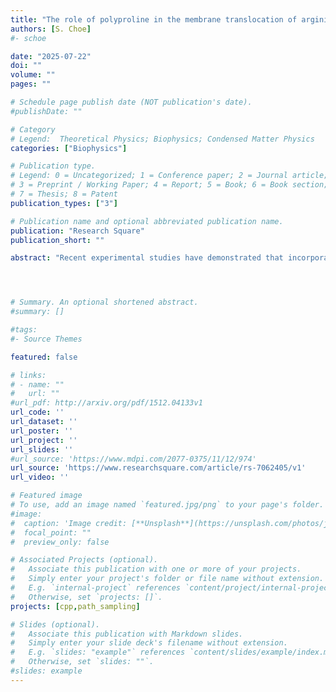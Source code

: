 ```yaml
---
title: "The role of polyproline in the membrane translocation of arginine-rich cell-penetrating peptides: A study based on molecular dynamics simulations"
authors: [S. Choe]
#- schoe

date: "2025-07-22"
doi: ""
volume: ""
pages: ""

# Schedule page publish date (NOT publication's date).
#publishDate: ""

# Category
# Legend:  Theoretical Physics; Biophysics; Condensed Matter Physics
categories: ["Biophysics"]

# Publication type.
# Legend: 0 = Uncategorized; 1 = Conference paper; 2 = Journal article;
# 3 = Preprint / Working Paper; 4 = Report; 5 = Book; 6 = Book section;
# 7 = Thesis; 8 = Patent
publication_types: ["3"]

# Publication name and optional abbreviated publication name.
publication: "Research Square"
publication_short: ""

abstract: "Recent experimental studies have demonstrated that incorporating polyproline segments into arginine (R)‑rich cell‑penetrating peptides (CPPs) enhances their membrane penetration efficiency. To investigate this effect, we designed a polyproline-containing R-rich peptide, P9R9, and examined the contribution of proline residues to membrane translocation through in silico design and molecular dynamics (MD) simulations. Using the weighted ensemble method within the MD framework, we elucidated how the polyproline segment modulates the spontaneous translocation behavior of R-rich peptides. Notably, the penetration efficiencies predicted by in silico modeling did not consistently align with those observed in MD simulations, highlighting the mechanistic insights provided by dynamic simulations beyond those obtainable from static models."




# Summary. An optional shortened abstract.
#summary: []

#tags:
#- Source Themes

featured: false

# links:
# - name: ""
#   url: ""
#url_pdf: http://arxiv.org/pdf/1512.04133v1
url_code: ''
url_dataset: ''
url_poster: ''
url_project: ''
url_slides: ''
#url_source: 'https://www.mdpi.com/2077-0375/11/12/974'
url_source: 'https://www.researchsquare.com/article/rs-7062405/v1'
url_video: ''

# Featured image
# To use, add an image named `featured.jpg/png` to your page's folder.
#image:
#  caption: 'Image credit: [**Unsplash**](https://unsplash.com/photos/jdD8gXaTZsc)'
#  focal_point: ""
#  preview_only: false

# Associated Projects (optional).
#   Associate this publication with one or more of your projects.
#   Simply enter your project's folder or file name without extension.
#   E.g. `internal-project` references `content/project/internal-project/index.md`.
#   Otherwise, set `projects: []`.
projects: [cpp,path_sampling]

# Slides (optional).
#   Associate this publication with Markdown slides.
#   Simply enter your slide deck's filename without extension.
#   E.g. `slides: "example"` references `content/slides/example/index.md`.
#   Otherwise, set `slides: ""`.
#slides: example
---
```



